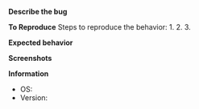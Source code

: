 **Describe the bug**

**To Reproduce**
Steps to reproduce the behavior:
1.
2.
3.

**Expected behavior**

**Screenshots**

**Information**
 - OS:
 - Version: 
